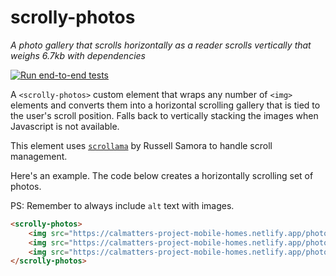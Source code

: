 # scrolly-photos

_A photo gallery that scrolls horizontally as a reader scrolls vertically that weighs 6.7kb with dependencies_

[![Run end-to-end tests](https://github.com/CALmatters/scrolly-photos/actions/workflows/test.yml/badge.svg)](https://github.com/CALmatters/scrolly-photos/actions/workflows/test.yml)

A <code>&lt;scrolly-photos&gt;</code> custom element that wraps any number of <code>&lt;img&gt;</code> elements and converts them into a horizontal scrolling gallery that is tied to the user's scroll position. Falls back to vertically stacking the images when Javascript is not available.

This element uses <a href="https://pudding.cool/process/introducing-scrollama/"><code>scrollama</code></a> by Russell Samora to handle scroll management.

Here's an example. The code below creates a horizontally scrolling set of photos.

PS: Remember to always include <code>alt</code> text with images.

```html
<scrolly-photos>
    <img src="https://calmatters-project-mobile-homes.netlify.app/photos/Stockton Mobile Home Park Second Visit MG 05.jpg" alt="Bobby Riley, 87, at his home at a mobile home park in Stockton on Jan. 27, 2023. Riley has been using a generator for electricity and relying on bottled water, as his park currently doesn't provide those services. Photo by Miguel Gutierrez Jr., CalMatters">
    <img src="https://calmatters-project-mobile-homes.netlify.app/photos/Stockton Mobile Home Park Second Visit MG 06.jpg" alt="Bobby Riley has been relying on bottled water for drinking and washing dishes, as his mobile home park currently doesn't provide those services. Jan. 27, 2023. Photo by Miguel Gutierrez Jr., CalMatters">
    <img src="https://calmatters-project-mobile-homes.netlify.app/photos/Stockton Mobile Home Park Second Visit MG 13.jpg" alt="Bobby Riley, 87, at his home at a mobile home park in Stockton on Jan. 27, 2023. Riley has been using a generator for electricity and relying on bottled water, as his park currently doesn't provide those services. Photo by Miguel Gutierrez Jr., CalMatters">
</scrolly-photos>
```
